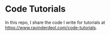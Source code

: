 # Code Tutorials

In this repo, I share the code I write for tutorials at https://www.ravinderdeol.com/code-tutorials.
